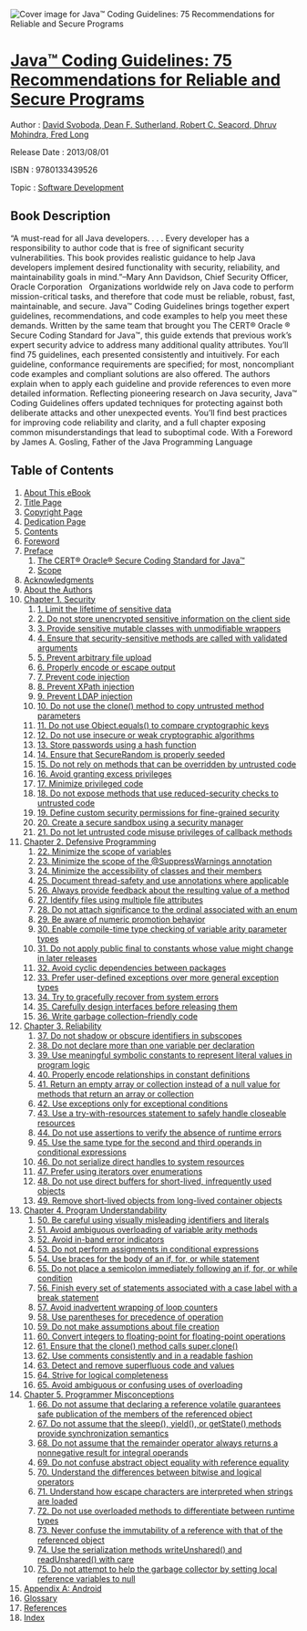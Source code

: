 ![Cover image for Java™ Coding Guidelines: 75 Recommendations for Reliable and Secure Programs](https://imgdetail.ebookreading.net/cover/cover/software_development/EB9780133439526.jpg)

[Java™ Coding Guidelines: 75 Recommendations for Reliable and Secure Programs](https://ebookreading.net/view/book/Java%E2%84%A2+Coding+Guidelines%3A+75+Recommendations+for+Reliable+and+Secure+Programs-EB9780133439526_1.html "Java™ Coding Guidelines: 75 Recommendations for Reliable and Secure Programs")
====================================================================================================================

Author : [David Svoboda](https://ebookreading.net/search/author/David+Svoboda),[ Dean F. Sutherland](https://ebookreading.net/search/author/+Dean+F.+Sutherland),[ Robert C. Seacord](https://ebookreading.net/search/author/+Robert+C.+Seacord),[ Dhruv Mohindra](https://ebookreading.net/search/author/+Dhruv+Mohindra),[ Fred Long](https://ebookreading.net/search/author/+Fred+Long)

Release Date : 2013/08/01

ISBN : 9780133439526

Topic : [Software Development](https://ebookreading.net/search/category/software-development)

Book Description
-----------------

“A must-read for all Java developers. . . . Every developer has a responsibility to author code that is free of significant security vulnerabilities. This book provides realistic guidance to help Java developers implement desired functionality with security, reliability, and maintainability goals in mind.”–Mary Ann Davidson, Chief Security Officer, Oracle Corporation   
Organizations worldwide rely on Java code to perform mission-critical tasks, and therefore that code must be reliable, robust, fast, maintainable, and secure. Java™ Coding Guidelines brings together expert guidelines, recommendations, and code examples to help you meet these demands.
Written by the same team that brought you The CERT® Oracle ® Secure Coding Standard for Java™, this guide extends that previous work’s expert security advice to address many additional quality attributes.
You’ll find 75 guidelines, each presented consistently and intuitively. For each guideline, conformance requirements are specified; for most, noncompliant code examples and compliant solutions are also offered. The authors explain when to apply each guideline and provide references to even more detailed information.
Reflecting pioneering research on Java security, Java™ Coding Guidelines offers updated techniques for protecting against both deliberate attacks and other unexpected events. You’ll find best practices for improving code reliability and clarity, and a full chapter exposing common misunderstandings that lead to suboptimal code.
With a Foreword by James A. Gosling, Father of the Java Programming Language
              
Table of Contents
-----------------

1. [About This eBook](https://ebookreading.net/view/book/Java%E2%84%A2+Coding+Guidelines%3A+75+Recommendations+for+Reliable+and+Secure+Programs-EB9780133439526_2.html)
1. [Title Page](https://ebookreading.net/view/book/Java%E2%84%A2+Coding+Guidelines%3A+75+Recommendations+for+Reliable+and+Secure+Programs-EB9780133439526_3.html)
1. [Copyright Page](https://ebookreading.net/view/book/Java%E2%84%A2+Coding+Guidelines%3A+75+Recommendations+for+Reliable+and+Secure+Programs-EB9780133439526_4.html)
1. [Dedication Page](https://ebookreading.net/view/book/Java%E2%84%A2+Coding+Guidelines%3A+75+Recommendations+for+Reliable+and+Secure+Programs-EB9780133439526_6.html)
1. [Contents](https://ebookreading.net/view/book/Java%E2%84%A2+Coding+Guidelines%3A+75+Recommendations+for+Reliable+and+Secure+Programs-EB9780133439526_7.html)
1. [Foreword](https://ebookreading.net/view/book/Java%E2%84%A2+Coding+Guidelines%3A+75+Recommendations+for+Reliable+and+Secure+Programs-EB9780133439526_8.html)
1. [Preface](https://ebookreading.net/view/book/Java%E2%84%A2+Coding+Guidelines%3A+75+Recommendations+for+Reliable+and+Secure+Programs-EB9780133439526_9.html)
    1. [The CERT® Oracle® Secure Coding Standard for Java™](https://ebookreading.net/view/book/Java%E2%84%A2+Coding+Guidelines%3A+75+Recommendations+for+Reliable+and+Secure+Programs-EB9780133439526_9.html#pref03lev1sec1)
    1. [Scope](https://ebookreading.net/view/book/Java%E2%84%A2+Coding+Guidelines%3A+75+Recommendations+for+Reliable+and+Secure+Programs-EB9780133439526_9.html#pref03lev1sec2)
1. [Acknowledgments](https://ebookreading.net/view/book/Java%E2%84%A2+Coding+Guidelines%3A+75+Recommendations+for+Reliable+and+Secure+Programs-EB9780133439526_10.html)
1. [About the Authors](https://ebookreading.net/view/book/Java%E2%84%A2+Coding+Guidelines%3A+75+Recommendations+for+Reliable+and+Secure+Programs-EB9780133439526_11.html)
1. [Chapter 1. Security](https://ebookreading.net/view/book/Java%E2%84%A2+Coding+Guidelines%3A+75+Recommendations+for+Reliable+and+Secure+Programs-EB9780133439526_12.html)
    1. [1. Limit the lifetime of sensitive data](https://ebookreading.net/view/book/Java%E2%84%A2+Coding+Guidelines%3A+75+Recommendations+for+Reliable+and+Secure+Programs-EB9780133439526_12.html#ch01lev1sec1)
    1. [2. Do not store unencrypted sensitive information on the client side](https://ebookreading.net/view/book/Java%E2%84%A2+Coding+Guidelines%3A+75+Recommendations+for+Reliable+and+Secure+Programs-EB9780133439526_12.html#ch01lev1sec2)
    1. [3. Provide sensitive mutable classes with unmodifiable wrappers](https://ebookreading.net/view/book/Java%E2%84%A2+Coding+Guidelines%3A+75+Recommendations+for+Reliable+and+Secure+Programs-EB9780133439526_12.html#ch01lev1sec3)
    1. [4. Ensure that security-sensitive methods are called with validated arguments](https://ebookreading.net/view/book/Java%E2%84%A2+Coding+Guidelines%3A+75+Recommendations+for+Reliable+and+Secure+Programs-EB9780133439526_12.html#ch01lev1sec4)
    1. [5. Prevent arbitrary file upload](https://ebookreading.net/view/book/Java%E2%84%A2+Coding+Guidelines%3A+75+Recommendations+for+Reliable+and+Secure+Programs-EB9780133439526_12.html#ch01lev1sec5)
    1. [6. Properly encode or escape output](https://ebookreading.net/view/book/Java%E2%84%A2+Coding+Guidelines%3A+75+Recommendations+for+Reliable+and+Secure+Programs-EB9780133439526_12.html#ch01lev1sec6)
    1. [7. Prevent code injection](https://ebookreading.net/view/book/Java%E2%84%A2+Coding+Guidelines%3A+75+Recommendations+for+Reliable+and+Secure+Programs-EB9780133439526_12.html#ch01lev1sec7)
    1. [8. Prevent XPath injection](https://ebookreading.net/view/book/Java%E2%84%A2+Coding+Guidelines%3A+75+Recommendations+for+Reliable+and+Secure+Programs-EB9780133439526_12.html#ch01lev1sec8)
    1. [9. Prevent LDAP injection](https://ebookreading.net/view/book/Java%E2%84%A2+Coding+Guidelines%3A+75+Recommendations+for+Reliable+and+Secure+Programs-EB9780133439526_12.html#ch01lev1sec9)
    1. [10. Do not use the clone() method to copy untrusted method parameters](https://ebookreading.net/view/book/Java%E2%84%A2+Coding+Guidelines%3A+75+Recommendations+for+Reliable+and+Secure+Programs-EB9780133439526_12.html#ch01lev1sec10)
    1. [11. Do not use Object.equals() to compare cryptographic keys](https://ebookreading.net/view/book/Java%E2%84%A2+Coding+Guidelines%3A+75+Recommendations+for+Reliable+and+Secure+Programs-EB9780133439526_12.html#ch01lev1sec11)
    1. [12. Do not use insecure or weak cryptographic algorithms](https://ebookreading.net/view/book/Java%E2%84%A2+Coding+Guidelines%3A+75+Recommendations+for+Reliable+and+Secure+Programs-EB9780133439526_12.html#ch01lev1sec12)
    1. [13. Store passwords using a hash function](https://ebookreading.net/view/book/Java%E2%84%A2+Coding+Guidelines%3A+75+Recommendations+for+Reliable+and+Secure+Programs-EB9780133439526_12.html#ch01lev1sec13)
    1. [14. Ensure that SecureRandom is properly seeded](https://ebookreading.net/view/book/Java%E2%84%A2+Coding+Guidelines%3A+75+Recommendations+for+Reliable+and+Secure+Programs-EB9780133439526_12.html#ch01lev1sec14)
    1. [15. Do not rely on methods that can be overridden by untrusted code](https://ebookreading.net/view/book/Java%E2%84%A2+Coding+Guidelines%3A+75+Recommendations+for+Reliable+and+Secure+Programs-EB9780133439526_12.html#ch01lev1sec15)
    1. [16. Avoid granting excess privileges](https://ebookreading.net/view/book/Java%E2%84%A2+Coding+Guidelines%3A+75+Recommendations+for+Reliable+and+Secure+Programs-EB9780133439526_12.html#ch01lev1sec16)
    1. [17. Minimize privileged code](https://ebookreading.net/view/book/Java%E2%84%A2+Coding+Guidelines%3A+75+Recommendations+for+Reliable+and+Secure+Programs-EB9780133439526_12.html#ch01lev1sec17)
    1. [18. Do not expose methods that use reduced-security checks to untrusted code](https://ebookreading.net/view/book/Java%E2%84%A2+Coding+Guidelines%3A+75+Recommendations+for+Reliable+and+Secure+Programs-EB9780133439526_12.html#ch01lev1sec18)
    1. [19. Define custom security permissions for fine-grained security](https://ebookreading.net/view/book/Java%E2%84%A2+Coding+Guidelines%3A+75+Recommendations+for+Reliable+and+Secure+Programs-EB9780133439526_12.html#ch01lev1sec19)
    1. [20. Create a secure sandbox using a security manager](https://ebookreading.net/view/book/Java%E2%84%A2+Coding+Guidelines%3A+75+Recommendations+for+Reliable+and+Secure+Programs-EB9780133439526_12.html#ch01lev1sec20)
    1. [21. Do not let untrusted code misuse privileges of callback methods](https://ebookreading.net/view/book/Java%E2%84%A2+Coding+Guidelines%3A+75+Recommendations+for+Reliable+and+Secure+Programs-EB9780133439526_12.html#ch01lev1sec21)
1. [Chapter 2. Defensive Programming](https://ebookreading.net/view/book/Java%E2%84%A2+Coding+Guidelines%3A+75+Recommendations+for+Reliable+and+Secure+Programs-EB9780133439526_13.html)
    1. [22. Minimize the scope of variables](https://ebookreading.net/view/book/Java%E2%84%A2+Coding+Guidelines%3A+75+Recommendations+for+Reliable+and+Secure+Programs-EB9780133439526_13.html#ch02lev1sec1)
    1. [23. Minimize the scope of the @SuppressWarnings annotation](https://ebookreading.net/view/book/Java%E2%84%A2+Coding+Guidelines%3A+75+Recommendations+for+Reliable+and+Secure+Programs-EB9780133439526_13.html#ch02lev1sec2)
    1. [24. Minimize the accessibility of classes and their members](https://ebookreading.net/view/book/Java%E2%84%A2+Coding+Guidelines%3A+75+Recommendations+for+Reliable+and+Secure+Programs-EB9780133439526_13.html#ch02lev1sec3)
    1. [25. Document thread-safety and use annotations where applicable](https://ebookreading.net/view/book/Java%E2%84%A2+Coding+Guidelines%3A+75+Recommendations+for+Reliable+and+Secure+Programs-EB9780133439526_13.html#ch02lev1sec4)
    1. [26. Always provide feedback about the resulting value of a method](https://ebookreading.net/view/book/Java%E2%84%A2+Coding+Guidelines%3A+75+Recommendations+for+Reliable+and+Secure+Programs-EB9780133439526_13.html#ch02lev1sec5)
    1. [27. Identify files using multiple file attributes](https://ebookreading.net/view/book/Java%E2%84%A2+Coding+Guidelines%3A+75+Recommendations+for+Reliable+and+Secure+Programs-EB9780133439526_13.html#ch02lev1sec6)
    1. [28. Do not attach significance to the ordinal associated with an enum](https://ebookreading.net/view/book/Java%E2%84%A2+Coding+Guidelines%3A+75+Recommendations+for+Reliable+and+Secure+Programs-EB9780133439526_13.html#ch02lev1sec7)
    1. [29. Be aware of numeric promotion behavior](https://ebookreading.net/view/book/Java%E2%84%A2+Coding+Guidelines%3A+75+Recommendations+for+Reliable+and+Secure+Programs-EB9780133439526_13.html#ch02lev1sec8)
    1. [30. Enable compile-time type checking of variable arity parameter types](https://ebookreading.net/view/book/Java%E2%84%A2+Coding+Guidelines%3A+75+Recommendations+for+Reliable+and+Secure+Programs-EB9780133439526_13.html#ch02lev1sec9)
    1. [31. Do not apply public final to constants whose value might change in later releases](https://ebookreading.net/view/book/Java%E2%84%A2+Coding+Guidelines%3A+75+Recommendations+for+Reliable+and+Secure+Programs-EB9780133439526_13.html#ch02lev1sec10)
    1. [32. Avoid cyclic dependencies between packages](https://ebookreading.net/view/book/Java%E2%84%A2+Coding+Guidelines%3A+75+Recommendations+for+Reliable+and+Secure+Programs-EB9780133439526_13.html#ch02lev1sec11)
    1. [33. Prefer user-defined exceptions over more general exception types](https://ebookreading.net/view/book/Java%E2%84%A2+Coding+Guidelines%3A+75+Recommendations+for+Reliable+and+Secure+Programs-EB9780133439526_13.html#ch02lev1sec12)
    1. [34. Try to gracefully recover from system errors](https://ebookreading.net/view/book/Java%E2%84%A2+Coding+Guidelines%3A+75+Recommendations+for+Reliable+and+Secure+Programs-EB9780133439526_13.html#ch02lev1sec13)
    1. [35. Carefully design interfaces before releasing them](https://ebookreading.net/view/book/Java%E2%84%A2+Coding+Guidelines%3A+75+Recommendations+for+Reliable+and+Secure+Programs-EB9780133439526_13.html#ch02lev1sec14)
    1. [36. Write garbage collection–friendly code](https://ebookreading.net/view/book/Java%E2%84%A2+Coding+Guidelines%3A+75+Recommendations+for+Reliable+and+Secure+Programs-EB9780133439526_13.html#ch02lev1sec15)
1. [Chapter 3. Reliability](https://ebookreading.net/view/book/Java%E2%84%A2+Coding+Guidelines%3A+75+Recommendations+for+Reliable+and+Secure+Programs-EB9780133439526_14.html)
    1. [37. Do not shadow or obscure identifiers in subscopes](https://ebookreading.net/view/book/Java%E2%84%A2+Coding+Guidelines%3A+75+Recommendations+for+Reliable+and+Secure+Programs-EB9780133439526_14.html#ch03lev1sec1)
    1. [38. Do not declare more than one variable per declaration](https://ebookreading.net/view/book/Java%E2%84%A2+Coding+Guidelines%3A+75+Recommendations+for+Reliable+and+Secure+Programs-EB9780133439526_14.html#ch03lev1sec2)
    1. [39. Use meaningful symbolic constants to represent literal values in program logic](https://ebookreading.net/view/book/Java%E2%84%A2+Coding+Guidelines%3A+75+Recommendations+for+Reliable+and+Secure+Programs-EB9780133439526_14.html#ch03lev1sec3)
    1. [40. Properly encode relationships in constant definitions](https://ebookreading.net/view/book/Java%E2%84%A2+Coding+Guidelines%3A+75+Recommendations+for+Reliable+and+Secure+Programs-EB9780133439526_14.html#ch03lev1sec4)
    1. [41. Return an empty array or collection instead of a null value for methods that return an array or collection](https://ebookreading.net/view/book/Java%E2%84%A2+Coding+Guidelines%3A+75+Recommendations+for+Reliable+and+Secure+Programs-EB9780133439526_14.html#ch03lev1sec5)
    1. [42. Use exceptions only for exceptional conditions](https://ebookreading.net/view/book/Java%E2%84%A2+Coding+Guidelines%3A+75+Recommendations+for+Reliable+and+Secure+Programs-EB9780133439526_14.html#ch03lev1sec6)
    1. [43. Use a try-with-resources statement to safely handle closeable resources](https://ebookreading.net/view/book/Java%E2%84%A2+Coding+Guidelines%3A+75+Recommendations+for+Reliable+and+Secure+Programs-EB9780133439526_14.html#ch03lev1sec7)
    1. [44. Do not use assertions to verify the absence of runtime errors](https://ebookreading.net/view/book/Java%E2%84%A2+Coding+Guidelines%3A+75+Recommendations+for+Reliable+and+Secure+Programs-EB9780133439526_14.html#ch03lev1sec8)
    1. [45. Use the same type for the second and third operands in conditional expressions](https://ebookreading.net/view/book/Java%E2%84%A2+Coding+Guidelines%3A+75+Recommendations+for+Reliable+and+Secure+Programs-EB9780133439526_14.html#ch03lev1sec9)
    1. [46. Do not serialize direct handles to system resources](https://ebookreading.net/view/book/Java%E2%84%A2+Coding+Guidelines%3A+75+Recommendations+for+Reliable+and+Secure+Programs-EB9780133439526_14.html#ch03lev1sec10)
    1. [47. Prefer using iterators over enumerations](https://ebookreading.net/view/book/Java%E2%84%A2+Coding+Guidelines%3A+75+Recommendations+for+Reliable+and+Secure+Programs-EB9780133439526_14.html#ch03lev1sec11)
    1. [48. Do not use direct buffers for short-lived, infrequently used objects](https://ebookreading.net/view/book/Java%E2%84%A2+Coding+Guidelines%3A+75+Recommendations+for+Reliable+and+Secure+Programs-EB9780133439526_14.html#ch03lev1sec12)
    1. [49. Remove short-lived objects from long-lived container objects](https://ebookreading.net/view/book/Java%E2%84%A2+Coding+Guidelines%3A+75+Recommendations+for+Reliable+and+Secure+Programs-EB9780133439526_14.html#ch03lev1sec13)
1. [Chapter 4. Program Understandability](https://ebookreading.net/view/book/Java%E2%84%A2+Coding+Guidelines%3A+75+Recommendations+for+Reliable+and+Secure+Programs-EB9780133439526_15.html)
    1. [50. Be careful using visually misleading identifiers and literals](https://ebookreading.net/view/book/Java%E2%84%A2+Coding+Guidelines%3A+75+Recommendations+for+Reliable+and+Secure+Programs-EB9780133439526_15.html#ch04lev1sec1)
    1. [51. Avoid ambiguous overloading of variable arity methods](https://ebookreading.net/view/book/Java%E2%84%A2+Coding+Guidelines%3A+75+Recommendations+for+Reliable+and+Secure+Programs-EB9780133439526_15.html#ch04lev1sec2)
    1. [52. Avoid in-band error indicators](https://ebookreading.net/view/book/Java%E2%84%A2+Coding+Guidelines%3A+75+Recommendations+for+Reliable+and+Secure+Programs-EB9780133439526_15.html#ch04lev1sec3)
    1. [53. Do not perform assignments in conditional expressions](https://ebookreading.net/view/book/Java%E2%84%A2+Coding+Guidelines%3A+75+Recommendations+for+Reliable+and+Secure+Programs-EB9780133439526_15.html#ch04lev1sec4)
    1. [54. Use braces for the body of an if, for, or while statement](https://ebookreading.net/view/book/Java%E2%84%A2+Coding+Guidelines%3A+75+Recommendations+for+Reliable+and+Secure+Programs-EB9780133439526_15.html#ch04lev1sec5)
    1. [55. Do not place a semicolon immediately following an if, for, or while condition](https://ebookreading.net/view/book/Java%E2%84%A2+Coding+Guidelines%3A+75+Recommendations+for+Reliable+and+Secure+Programs-EB9780133439526_15.html#ch04lev1sec6)
    1. [56. Finish every set of statements associated with a case label with a break statement](https://ebookreading.net/view/book/Java%E2%84%A2+Coding+Guidelines%3A+75+Recommendations+for+Reliable+and+Secure+Programs-EB9780133439526_15.html#ch04lev1sec7)
    1. [57. Avoid inadvertent wrapping of loop counters](https://ebookreading.net/view/book/Java%E2%84%A2+Coding+Guidelines%3A+75+Recommendations+for+Reliable+and+Secure+Programs-EB9780133439526_15.html#ch04lev1sec8)
    1. [58. Use parentheses for precedence of operation](https://ebookreading.net/view/book/Java%E2%84%A2+Coding+Guidelines%3A+75+Recommendations+for+Reliable+and+Secure+Programs-EB9780133439526_15.html#ch04lev1sec9)
    1. [59. Do not make assumptions about file creation](https://ebookreading.net/view/book/Java%E2%84%A2+Coding+Guidelines%3A+75+Recommendations+for+Reliable+and+Secure+Programs-EB9780133439526_15.html#ch04lev1sec10)
    1. [60. Convert integers to floating-point for floating-point operations](https://ebookreading.net/view/book/Java%E2%84%A2+Coding+Guidelines%3A+75+Recommendations+for+Reliable+and+Secure+Programs-EB9780133439526_15.html#ch04lev1sec11)
    1. [61. Ensure that the clone() method calls super.clone()](https://ebookreading.net/view/book/Java%E2%84%A2+Coding+Guidelines%3A+75+Recommendations+for+Reliable+and+Secure+Programs-EB9780133439526_15.html#ch04lev1sec12)
    1. [62. Use comments consistently and in a readable fashion](https://ebookreading.net/view/book/Java%E2%84%A2+Coding+Guidelines%3A+75+Recommendations+for+Reliable+and+Secure+Programs-EB9780133439526_15.html#ch04lev1sec13)
    1. [63. Detect and remove superfluous code and values](https://ebookreading.net/view/book/Java%E2%84%A2+Coding+Guidelines%3A+75+Recommendations+for+Reliable+and+Secure+Programs-EB9780133439526_15.html#ch04lev1sec14)
    1. [64. Strive for logical completeness](https://ebookreading.net/view/book/Java%E2%84%A2+Coding+Guidelines%3A+75+Recommendations+for+Reliable+and+Secure+Programs-EB9780133439526_15.html#ch04lev1sec15)
    1. [65. Avoid ambiguous or confusing uses of overloading](https://ebookreading.net/view/book/Java%E2%84%A2+Coding+Guidelines%3A+75+Recommendations+for+Reliable+and+Secure+Programs-EB9780133439526_15.html#ch04lev1sec16)
1. [Chapter 5. Programmer Misconceptions](https://ebookreading.net/view/book/Java%E2%84%A2+Coding+Guidelines%3A+75+Recommendations+for+Reliable+and+Secure+Programs-EB9780133439526_16.html)
    1. [66. Do not assume that declaring a reference volatile guarantees safe publication of the members of the referenced object](https://ebookreading.net/view/book/Java%E2%84%A2+Coding+Guidelines%3A+75+Recommendations+for+Reliable+and+Secure+Programs-EB9780133439526_16.html#ch05lev1sec1)
    1. [67. Do not assume that the sleep(), yield(), or getState() methods provide synchronization semantics](https://ebookreading.net/view/book/Java%E2%84%A2+Coding+Guidelines%3A+75+Recommendations+for+Reliable+and+Secure+Programs-EB9780133439526_16.html#ch05lev1sec2)
    1. [68. Do not assume that the remainder operator always returns a nonnegative result for integral operands](https://ebookreading.net/view/book/Java%E2%84%A2+Coding+Guidelines%3A+75+Recommendations+for+Reliable+and+Secure+Programs-EB9780133439526_16.html#ch05lev1sec3)
    1. [69. Do not confuse abstract object equality with reference equality](https://ebookreading.net/view/book/Java%E2%84%A2+Coding+Guidelines%3A+75+Recommendations+for+Reliable+and+Secure+Programs-EB9780133439526_16.html#ch05lev1sec4)
    1. [70. Understand the differences between bitwise and logical operators](https://ebookreading.net/view/book/Java%E2%84%A2+Coding+Guidelines%3A+75+Recommendations+for+Reliable+and+Secure+Programs-EB9780133439526_16.html#ch05lev1sec5)
    1. [71. Understand how escape characters are interpreted when strings are loaded](https://ebookreading.net/view/book/Java%E2%84%A2+Coding+Guidelines%3A+75+Recommendations+for+Reliable+and+Secure+Programs-EB9780133439526_16.html#ch05lev1sec6)
    1. [72. Do not use overloaded methods to differentiate between runtime types](https://ebookreading.net/view/book/Java%E2%84%A2+Coding+Guidelines%3A+75+Recommendations+for+Reliable+and+Secure+Programs-EB9780133439526_16.html#ch05lev1sec7)
    1. [73. Never confuse the immutability of a reference with that of the referenced object](https://ebookreading.net/view/book/Java%E2%84%A2+Coding+Guidelines%3A+75+Recommendations+for+Reliable+and+Secure+Programs-EB9780133439526_16.html#ch05lev1sec8)
    1. [74. Use the serialization methods writeUnshared() and readUnshared() with care](https://ebookreading.net/view/book/Java%E2%84%A2+Coding+Guidelines%3A+75+Recommendations+for+Reliable+and+Secure+Programs-EB9780133439526_16.html#ch05lev1sec9)
    1. [75. Do not attempt to help the garbage collector by setting local reference variables to null](https://ebookreading.net/view/book/Java%E2%84%A2+Coding+Guidelines%3A+75+Recommendations+for+Reliable+and+Secure+Programs-EB9780133439526_16.html#ch05lev1sec10)
1. [Appendix A: Android](https://ebookreading.net/view/book/Java%E2%84%A2+Coding+Guidelines%3A+75+Recommendations+for+Reliable+and+Secure+Programs-EB9780133439526_17.html)
1. [Glossary](https://ebookreading.net/view/book/Java%E2%84%A2+Coding+Guidelines%3A+75+Recommendations+for+Reliable+and+Secure+Programs-EB9780133439526_18.html)
1. [References](https://ebookreading.net/view/book/Java%E2%84%A2+Coding+Guidelines%3A+75+Recommendations+for+Reliable+and+Secure+Programs-EB9780133439526_19.html)
1. [Index](https://ebookreading.net/view/book/Java%E2%84%A2+Coding+Guidelines%3A+75+Recommendations+for+Reliable+and+Secure+Programs-EB9780133439526_20.html)
